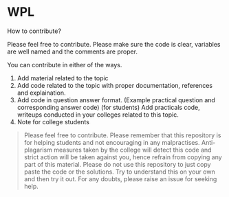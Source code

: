 # WPL


How to contribute?

Please feel free to contribute. Please make sure the code is clear, variables are well named and the comments are proper.

You can contribute in either of the ways.

1) Add material related to the topic
2) Add code related to the topic with proper documentation, references and explaination.
3) Add code in question answer format. (Example practical question and corresponding answer code)
(for students) Add practicals code, writeups conducted in your colleges related to this topic.
4) Note for college students

> Please feel free to contribute. Please remember that this repository is for helping students and not encouraging in any malpractises. Anti-plagarism measures taken by the college will detect this code and strict action will be taken against you, hence refrain from copying any part of this material. Please do not use this repository to just copy paste the code or the solutions. Try to understand this on your own and then try it out. For any doubts, please raise an issue for seeking help.
